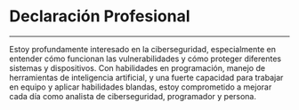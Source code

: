 # Declaración  Profesional

---

Estoy profundamente interesado en la ciberseguridad, especialmente en entender cómo funcionan las vulnerabilidades y cómo proteger diferentes sistemas y dispositivos. Con habilidades en programación, manejo de herramientas de inteligencia artificial, y una fuerte capacidad para trabajar en equipo y aplicar habilidades blandas, estoy comprometido a mejorar cada día como analista de ciberseguridad, programador y persona.